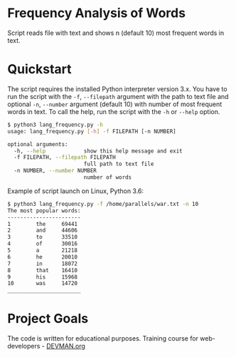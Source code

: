 # Frequency Analysis of Words

Script reads file with text and shows n (default 10) most frequent words in text.

# Quickstart

The script requires the installed Python interpreter version 3.x.
You have to run the script with the `-f`, `--filepath` argument with the path to text file and optional `-n`, `--number` argument (default 10) with number of most frequent words in text.
To call the help, run the script with the `-h` or `--help` option.

```bash
$ python3 lang_frequency.py -h
usage: lang_frequency.py [-h] -f FILEPATH [-n NUMBER]

optional arguments:
  -h, --help            show this help message and exit
  -f FILEPATH, --filepath FILEPATH
                        full path to text file
  -n NUMBER, --number NUMBER
                        number of words
```
Example of script launch on Linux, Python 3.6:

```bash
$ python3 lang_frequency.py -f /home/parallels/war.txt -n 10
The most popular words:
-----------------------
1        the     69441
2        and     44606
3        to      33510
4        of      30016
5        a       21218
6        he      20010
7        in      18072
8        that    16410
9        his     15968
10       was     14720
_______________________
```

# Project Goals

The code is written for educational purposes. Training course for web-developers - [DEVMAN.org](https://devman.org)
